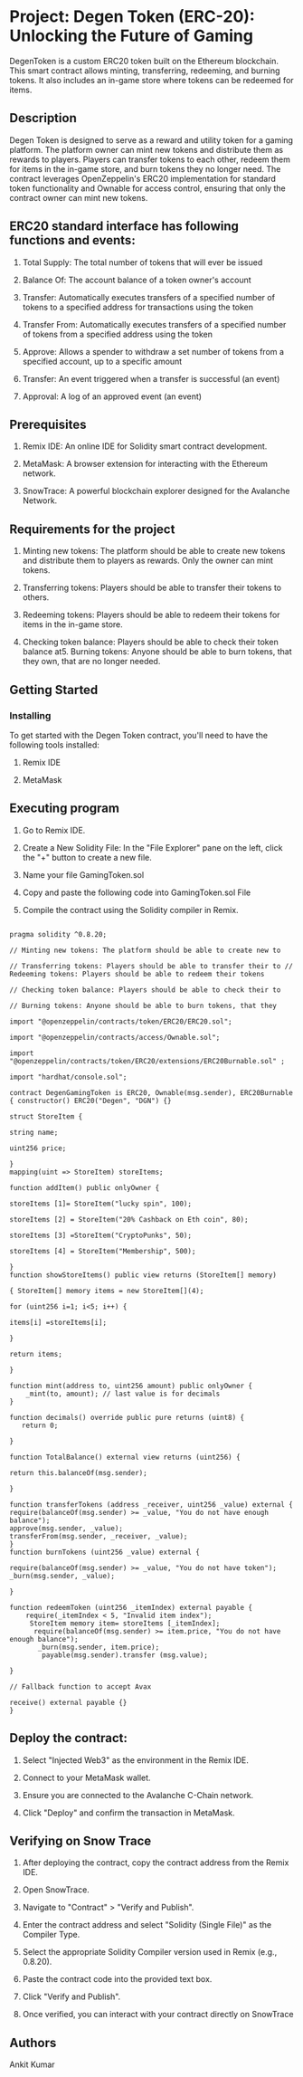 # Project: Degen Token (ERC-20): Unlocking the Future of Gaming

DegenToken is a custom ERC20 token built on the Ethereum blockchain. This smart contract allows minting, transferring, redeeming, and burning tokens. It also includes an in-game store where tokens can be redeemed for items.

## Description

Degen Token is designed to serve as a reward and utility token for a gaming platform. The platform owner can mint new tokens and distribute them as rewards to players. Players can transfer tokens to each other, redeem them for items in the in-game store, and burn tokens they no longer need. The contract leverages OpenZeppelin's ERC20 implementation for standard token functionality and Ownable for access control, ensuring that only the contract owner can mint new tokens.

## ERC20 standard interface has following functions and events:

1. Total Supply: The total number of tokens that will ever be issued

2. Balance Of: The account balance of a token owner's account

3. Transfer: Automatically executes transfers of a specified number of tokens to a specified address for transactions using the token

4. Transfer From: Automatically executes transfers of a specified number of tokens from a specified address using the token

5. Approve: Allows a spender to withdraw a set number of tokens from a specified account, up to a specific amount

6. Transfer: An event triggered when a transfer is successful (an event)

7. Approval: A log of an approved event (an event)

## Prerequisites

1. Remix IDE: An online IDE for Solidity smart contract development.

2. MetaMask: A browser extension for interacting with the Ethereum network.

3. SnowTrace: A powerful blockchain explorer designed for the Avalanche Network.

## Requirements for the project

1. Minting new tokens: The platform should be able to create new tokens and distribute them to players as rewards. Only the owner can mint tokens.

2. Transferring tokens: Players should be able to transfer their tokens to others.

3. Redeeming tokens: Players should be able to redeem their tokens for items in the in-game store.

4. Checking token balance: Players should be able to check their token balance at5. Burning tokens: Anyone should be able to burn tokens, that they own, that are no longer needed.

## Getting Started

### Installing

To get started with the Degen Token contract, you'll need to have the following tools installed:

1. Remix IDE

2. MetaMask

## Executing program

1. Go to Remix IDE.

2. Create a New Solidity File: In the "File Explorer" pane on the left, click the "+" button to create a new file.

3. Name your file GamingToken.sol

4. Copy and paste the following code into GamingToken.sol File

5. Compile the contract using the Solidity compiler in Remix.
   
 ```

pragma solidity ^0.8.20;

// Minting new tokens: The platform should be able to create new to

// Transferring tokens: Players should be able to transfer their to // Redeeming tokens: Players should be able to redeem their tokens

// Checking token balance: Players should be able to check their to

// Burning tokens: Anyone should be able to burn tokens, that they

import "@openzeppelin/contracts/token/ERC20/ERC20.sol";

import "@openzeppelin/contracts/access/Ownable.sol";

import "@openzeppelin/contracts/token/ERC20/extensions/ERC20Burnable.sol" ;

import "hardhat/console.sol";

contract DegenGamingToken is ERC20, Ownable(msg.sender), ERC20Burnable { constructor() ERC20("Degen", "DGN") {}

struct StoreItem {

string name;

uint256 price;

}
mapping(uint => StoreItem) storeItems;

function addItem() public onlyOwner {

storeItems [1]= StoreItem("lucky spin", 100);

storeItems [2] = StoreItem("20% Cashback on Eth coin", 80);

storeItems [3] =StoreItem("CryptoPunks", 50);

storeItems [4] = StoreItem("Membership", 500);

}
function showStoreItems() public view returns (StoreItem[] memory)

{ StoreItem[] memory items = new StoreItem[](4);

 for (uint256 i=1; i<5; i++) {

items[i] =storeItems[i];

}

return items;

}

function mint(address to, uint256 amount) public onlyOwner {
     _mint(to, amount); // last value is for decimals 
}

function decimals() override public pure returns (uint8) { 
    return 0;

}

function TotalBalance() external view returns (uint256) {

return this.balanceOf(msg.sender);

}

function transferTokens (address _receiver, uint256 _value) external {
 require(balanceOf(msg.sender) >= _value, "You do not have enough balance");
 approve(msg.sender, _value);
transferFrom(msg.sender, _receiver, _value);
}
function burnTokens (uint256 _value) external {

require(balanceOf(msg.sender) >= _value, "You do not have token");
_burn(msg.sender, _value);

}

function redeemToken (uint256 _itemIndex) external payable {
     require(_itemIndex < 5, "Invalid item index");
      StoreItem memory item= storeItems [_itemIndex];
       require(balanceOf(msg.sender) >= item.price, "You do not have enough balance");
        _burn(msg.sender, item.price);
         payable(msg.sender).transfer (msg.value);

}

// Fallback function to accept Avax

receive() external payable {}
}

```
   
## Deploy the contract:

1. Select "Injected Web3" as the environment in the Remix IDE.

2. Connect to your MetaMask wallet.

3. Ensure you are connected to the Avalanche C-Chain network.

4. Click "Deploy" and confirm the transaction in MetaMask.

## Verifying on Snow Trace

1. After deploying the contract, copy the contract address from the Remix IDE.

2. Open SnowTrace.

3. Navigate to "Contract" > "Verify and Publish".

4. Enter the contract address and select "Solidity (Single File)" as the Compiler Type.

5. Select the appropriate Solidity Compiler version used in Remix (e.g., 0.8.20).

6. Paste the contract code into the provided text box.

7. Click "Verify and Publish".

8. Once verified, you can interact with your contract directly on SnowTrace

## Authors

Ankit Kumar
